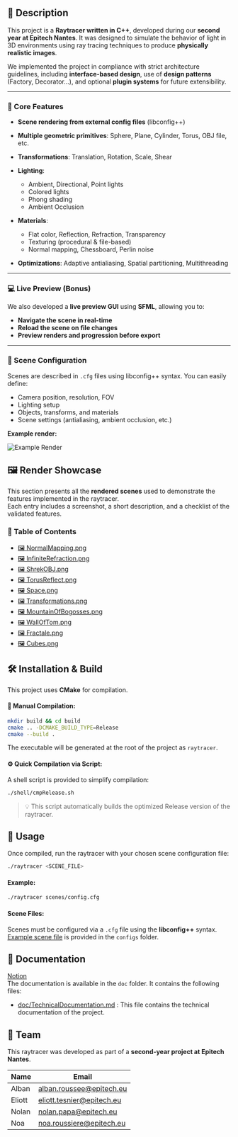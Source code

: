 ## 📝 Description

This project is a **Raytracer written in C++**, developed during our **second year at Epitech Nantes**.
It was designed to simulate the behavior of light in 3D environments using ray tracing techniques to produce **physically realistic images**.

We implemented the project in compliance with strict architecture guidelines, including **interface-based design**, use of **design patterns** (Factory, Decorator...), and optional **plugin systems** for future extensibility.

---

### 🔧 Core Features

* **Scene rendering from external config files** (libconfig++)
* **Multiple geometric primitives**: Sphere, Plane, Cylinder, Torus, OBJ file, etc.
* **Transformations**: Translation, Rotation, Scale, Shear
* **Lighting**:
  * Ambient, Directional, Point lights
  * Colored lights
  * Phong shading
  * Ambient Occlusion
* **Materials**:

  * Flat color, Reflection, Refraction, Transparency
  * Texturing (procedural & file-based)
  * Normal mapping, Chessboard, Perlin noise
* **Optimizations**: Adaptive antialiasing, Spatial partitioning, Multithreading

---

### 💻 Live Preview (Bonus)

We also developed a **live preview GUI** using **SFML**, allowing you to:

* **Navigate the scene in real-time**
* **Reload the scene on file changes**
* **Preview renders and progression before export**

---

### 📂 Scene Configuration

Scenes are described in `.cfg` files using libconfig++ syntax. You can easily define:

* Camera position, resolution, FOV
* Lighting setup
* Objects, transforms, and materials
* Scene settings (antialiasing, ambient occlusion, etc.)

**Example render:**

![Example Render](./renders/NormalMapping.png)



## 🖼️ Render Showcase

This section presents all the **rendered scenes** used to demonstrate the features implemented in the raytracer.  
Each entry includes a screenshot, a short description, and a checklist of the validated features.

### 🔗 Table of Contents
- [🖼️ NormalMapping.png](renders/NormalMapping.md)
- [🖼️ InfiniteRefraction.png](renders/InfiniteRefraction.md)
- [🖼️ ShrekOBJ.png](renders/ShrekOBJ.md)
- [🖼️ TorusReflect.png](renders/TorusReflect.md)
- [🖼️ Space.png](renders/Space.md)
- [🖼️ Transformations.png](renders/Transformations.md)
- [🖼️ MountainOfBogosses.png](renders/MountainOfBogosses.md)
- [🖼️ WallOfTom.png](renders/WallOfTom.md)
- [🖼️ Fractale.png](renders/Fractale.md)
- [🖼️ Cubes.png](renders/Cubes.md)


## 🛠️ Installation & Build
This project uses **CMake** for compilation.

#### 🔧 Manual Compilation:
```bash
mkdir build && cd build
cmake .. -DCMAKE_BUILD_TYPE=Release
cmake --build .
```
The executable will be generated at the root of the project as `raytracer`.

#### ⚙️ Quick Compilation via Script:
A shell script is provided to simplify compilation:

```bash
./shell/cmpRelease.sh
```
> 💡 This script automatically builds the optimized Release version of the raytracer.


## 🚀 Usage
Once compiled, run the raytracer with your chosen scene configuration file:
```bash
./raytracer <SCENE_FILE>
```

#### Example:
```bash
./raytracer scenes/config.cfg
```

#### Scene Files:
Scenes must be configured via a `.cfg` file using the **libconfig++** syntax.  
[Example scene file](configs/config.cfg) is provided in the `configs` folder.


## 📖 Documentation
[Notion](https://grave-algebra-657.notion.site/Technical-Documentation-Raytracer-Project-1f476f48289c8093afdffd1f9650986b?pvs=74) <br>
The documentation is available in the `doc` folder. It contains the following files:
- [doc/TechnicalDocumentation.md](doc/TechnicalDocumentation.md) : This file contains the technical documentation of the project.


## 👥 Team

This raytracer was developed as part of a **second-year project at Epitech Nantes**.

| Name   | Email                          |
|--------|--------------------------------|
| Alban  | alban.roussee@epitech.eu       |
| Eliott | eliott.tesnier@epitech.eu      |
| Nolan  | nolan.papa@epitech.eu          |
| Noa    | noa.roussiere@epitech.eu       |
